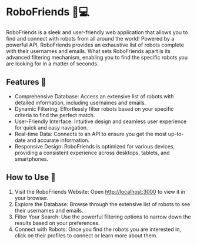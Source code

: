  # RoboFriends 🤖💻

RoboFriends is a sleek and user-friendly web application that allows you to find and connect with robots from all around the world! Powered by a powerful API, RoboFriends provides an exhaustive list of robots complete with their usernames and emails. What sets RoboFriends apart is its advanced filtering mechanism, enabling you to find the specific robots you are looking for in a matter of seconds.

## Features 🚀
- Comprehensive Database: Access an extensive list of robots with detailed information, including usernames and emails.
- Dynamic Filtering: Effortlessly filter robots based on your specific criteria to find the perfect match.
- User-Friendly Interface: Intuitive design and seamless user experience for quick and easy navigation.
- Real-time Data: Connects to an API to ensure you get the most up-to-date and accurate information.
- Responsive Design: RoboFriends is optimized for various devices, providing a consistent experience across desktops, tablets, and smartphones.
## How to Use 🤔
1. Visit the RoboFriends Website: Open [http://localhost:3000](http://localhost:3000) to view it in your browser.
2. Explore the Database: Browse through the extensive list of robots to see their usernames and emails.
3. Filter Your Search: Use the powerful filtering options to narrow down the results based on your preferences.
4. Connect with Robots: Once you find the robots you are interested in, click on their profiles to connect or learn more about them.


